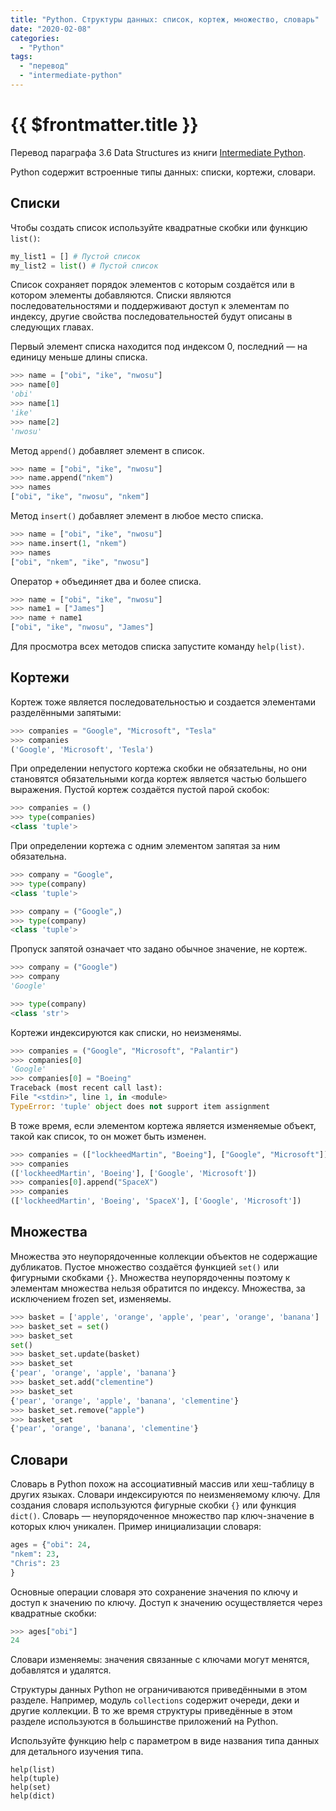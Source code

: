 ```yaml
---
title: "Python. Структуры данных: список, кортеж, множество, словарь"
date: "2020-02-08"
categories: 
  - "Python"
tags: 
  - "перевод"
  - "intermediate-python"
---
```


# {{ $frontmatter.title }}

Перевод параграфа 3.6 Data Structures из книги [Intermediate Python](https://leanpub.com/intermediatepython).

Python содержит встроенные типы данных: списки, кортежи, словари.

## Списки

Чтобы создать список используйте квадратные скобки или функцию `list()`:

```python
my_list1 = [] # Пустой список
my_list2 = list() # Пустой список
```

Список сохраняет порядок элементов с которым создаётся или в котором элементы добавляются. Списки являются последовательностями и поддерживают доступ к элементам по индексу, другие свойства последовательностей будут описаны в следующих главах.

Первый элемент списка находится под индексом 0, последний — на единицу меньше длины списка.

```python
>>> name = ["obi", "ike", "nwosu"]
>>> name[0]
'obi'
>>> name[1]
'ike'
>>> name[2]
'nwosu'
```

Метод `append()` добавляет элемент в список.

```python
>>> name = ["obi", "ike", "nwosu"]
>>> name.append("nkem")
>>> names
["obi", "ike", "nwosu", "nkem"]
```

Метод `insert()` добавляет элемент в любое место списка.

```python
>>> name = ["obi", "ike", "nwosu"]
>>> name.insert(1, "nkem")
>>> names
["obi", "nkem", "ike", "nwosu"]
```

Оператор `+` объединяет два и более списка.

```python
>>> name = ["obi", "ike", "nwosu"]
>>> name1 = ["James"]
>>> name + name1
["obi", "ike", "nwosu", "James"]
```

Для просмотра всех методов списка запустите команду `help(list)`.

## Кортежи

Кортеж тоже является последовательностью и создается элементами разделёнными запятыми:

```python
>>> companies = "Google", "Microsoft", "Tesla"
>>> companies
('Google', 'Microsoft', 'Tesla')
```

При определении непустого кортежа скобки не обязательны, но они становятся обязательными когда кортеж является частью большего выражения. Пустой кортеж создаётся пустой парой скобок:

```python
>>> companies = ()
>>> type(companies)
<class 'tuple'>
```

При определении кортежа с одним элементом запятая за ним обязательна.

```python
>>> company = "Google",
>>> type(company)
<class 'tuple'>

>>> company = ("Google",)
>>> type(company)
<class 'tuple'>
```

Пропуск запятой означает что задано обычное значение, не кортеж.

```python
>>> company = ("Google")
>>> company
'Google'

>>> type(company)
<class 'str'>
```

Кортежи индексируются как списки, но неизменямы.

```python
>>> companies = ("Google", "Microsoft", "Palantir")
>>> companies[0]
'Google'
>>> companies[0] = "Boeing"
Traceback (most recent call last):
File "<stdin>", line 1, in <module>
TypeError: 'tuple' object does not support item assignment
```

В тоже время, если элементом кортежа является изменяемые объект, такой как список, то он может быть изменен.

```python
>>> companies = (["lockheedMartin", "Boeing"], ["Google", "Microsoft"])
>>> companies
(['lockheedMartin', 'Boeing'], ['Google', 'Microsoft'])
>>> companies[0].append("SpaceX")
>>> companies
(['lockheedMartin', 'Boeing', 'SpaceX'], ['Google', 'Microsoft'])
```

## Множества

Множества это неупорядоченные коллекции объектов не содержащие дубликатов. Пустое множество создаётся функцией `set()` или фигурными скобками `{}`. Множества неупорядоченны поэтому к элементам множества нельзя обратится по индексу. Множества, за исключением frozen set, изменяемы.

```python
>>> basket = ['apple', 'orange', 'apple', 'pear', 'orange', 'banana']
>>> basket_set = set()
>>> basket_set
set()
>>> basket_set.update(basket)
>>> basket_set
{'pear', 'orange', 'apple', 'banana'}
>>> basket_set.add("clementine")
>>> basket_set
{'pear', 'orange', 'apple', 'banana', 'clementine'}
>>> basket_set.remove("apple")
>>> basket_set
{'pear', 'orange', 'banana', 'clementine'}
```

## Словари

Словарь в Python похож на ассоциативный массив или хеш-таблицу в других языках. Словари индексируются по неизменяемому ключу. Для создания словаря используются фигурные скобки `{}` или функция `dict()`. Словарь — неупорядоченное множество пар ключ-значение в которых ключ уникален. Пример инициализации словаря:

```python
ages = {"obi": 24,
"nkem": 23,
"Chris": 23
}
```

Основные операции словаря это сохранение значения по ключу и доступ к значению по ключу. Доступ к значению осуществляется через квадратные скобки:

```python
>>> ages["obi"]
24
```

Словари изменяемы: значения связанные с ключами могут менятся, добавлятся и удалятся.

Структуры данных Python не ограничиваются приведёнными в этом разделе. Например, модуль `collections` содержит очереди, деки и другие коллекции. В то же время структуры приведённые в этом разделе используются в большинстве приложений на Python.

Используйте функцию help с параметром в виде названия типа данных для детального изучения типа.

```
help(list)
help(tuple)
help(set)
help(dict)
```
